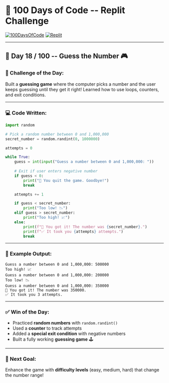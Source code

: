 # 🧠 100 Days of Code -- Replit Challenge

[![100DaysOfCode](https://img.shields.io/badge/-100DaysOfCode-black?style=flat-square&logo=python&logoColor=white)](https://www.100daysofcode.com/)
[![Replit](https://img.shields.io/badge/-Replit-667881?style=flat-square&logo=replit&logoColor=white)](https://replit.com/)

------------------------------------------------------------------------

## 📅 Day 18 / 100 -- Guess the Number 🎮

### 🚀 Challenge of the Day:

Built a **guessing game** where the computer picks a number and the user
keeps guessing until they get it right! Learned how to use loops,
counters, and exit conditions.

------------------------------------------------------------------------

### 💻 Code Written:

``` python
import random

# Pick a random number between 0 and 1,000,000
secret_number = random.randint(0, 1000000)

attempts = 0

while True:
    guess = int(input("Guess a number between 0 and 1,000,000: "))
    
    # Exit if user enters negative number
    if guess < 0:
        print("🚪 You quit the game. Goodbye!")
        break

    attempts += 1

    if guess < secret_number:
        print("Too low! 📉")
    elif guess > secret_number:
        print("Too high! 📈")
    else:
        print(f"🎉 You got it! The number was {secret_number}.")
        print(f"✅ It took you {attempts} attempts.")
        break
```

------------------------------------------------------------------------

### 🎯 Example Output:

    Guess a number between 0 and 1,000,000: 500000
    Too high! 📈
    Guess a number between 0 and 1,000,000: 200000
    Too low! 📉
    Guess a number between 0 and 1,000,000: 350000
    🎉 You got it! The number was 350000.
    ✅ It took you 3 attempts.

------------------------------------------------------------------------

### ✅ Win of the Day:

-   Practiced **random numbers** with `random.randint()`
-   Used a **counter** to track attempts
-   Added a **special exit condition** with negative numbers
-   Built a fully working **guessing game** 🕹️

------------------------------------------------------------------------

### 🎯 Next Goal:

Enhance the game with **difficulty levels** (easy, medium, hard) that
change the number range!
